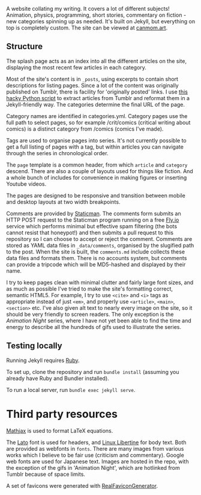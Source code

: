 A website collating my writing. It covers a lot of different subjects! Animation, physics, programming, short stories, commentary on fiction - new categories spinning up as needed. It's built on Jekyll, but everything on top is completely custom. The site can be viewed at [canmom.art](https://canmom.art).

## Structure
The splash page acts as an index into all the different articles on the site, displaying the most recent few articles in each category.

Most of the site's content is in `_posts`, using excerpts to contain short descriptions for listing pages. Since a lot of the content was originally published on Tumblr, there is facility for 'originally posted' links. I use [this hacky Python script](https://github.com/canmom/tumblr2jekyll) to extract articles from Tumblr and reformat them in a Jekyll-friendly way. The categories determine the final URL of the page.

Category names are identified in categories.yml. Category pages use the full path to select pages, so for example /crit/comics (critical writing about comics) is a distinct category from /comics (comics I've made).

Tags are used to organise pages into series. It's not currently possible to get a full listing of pages with a tag, but within articles you can navigate through the series in chronological order.

The `page` template is a common header, from which `article` and `category` descend. There are also a couple of layouts used for things like fiction. And a whole bunch of includes for convenience in making figures or inserting Youtube videos.

The pages are designed to be responsive and transition between mobile and desktop layouts at two width breakpoints.

Comments are provided by [Staticman](https://staticman.net/). The comments form submits an HTTP POST request to the Staticman program running on a free [Fly.io](https://fly.io/) service which performs minimal but effective spam filtering (the bots cannot resist that honeypot!) and then submits a pull request to this repository so I can choose to accept or reject the comment. Comments are stored as YAML data files in `_data/comments`, organised by the slugified path to the post. When the site is built, the `comments.md` include collects these data files and formats them. There is no accounts system, but comments can provide a tripcode which will be MD5-hashed and displayed by their name.

I try to keep pages clean with minimal clutter and fairly large font sizes, and as much as possible I've tried to make the site's formatting correct, semantic HTML5. For example, I try to use `<cite>` and `<i>` tags as appropriate instead of just `<em>`, and properly use `<article>`, `<main>`, `<section>` etc. I've also given alt text to nearly every image on the site, so it should be very friendly to screen readers. The only exception is the <cite>Animation Night</cite> series, where I have not yet been able to find the time and energy to describe all the hundreds of gifs used to illustrate the series.

## Testing locally
Running Jekyll requires [Ruby](https://ruby-doc.org/).

To set up, clone the repository and run `bundle install` (assuming you already have Ruby and Bundler installed).

To run a local server, run `bundle exec jekyll serve`.

# Third party resources

[Mathjax](https://www.mathjax.org/) is used to format LaTeX equations.

The [Lato](http://www.latofonts.com/) font is used for headers, and [Linux Libertine](http://linuxlibertine.org/) for body text. Both are provided as webfonts in `fonts`. There are many images from various works which I believe to be fair use (criticism and commentary). Google web fonts are used for Japanese text. Images are hosted in the repo, with the exception of the gifs in 'Animation Night', which are hotlinked from Tumblr because of space limits.

A set of favicons were generated with [RealFaviconGenerator](https://realfavicongenerator.net/).
